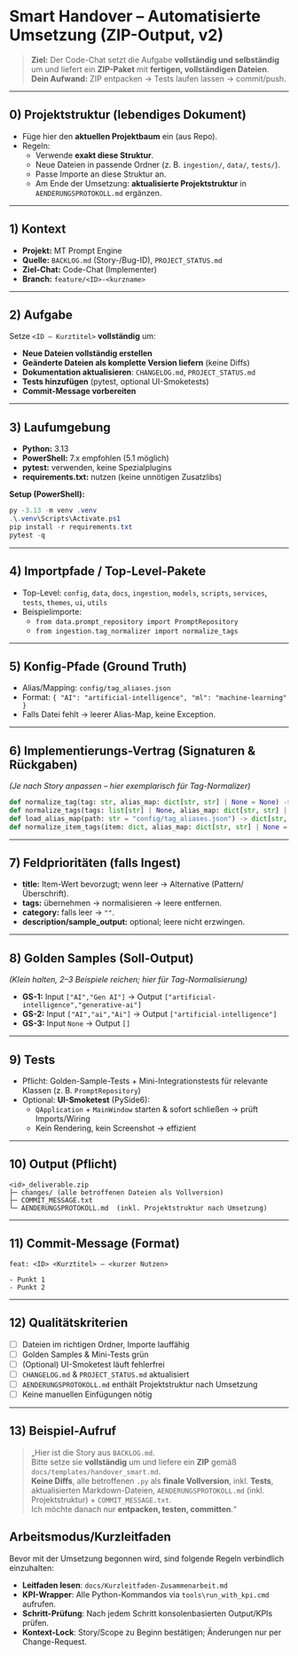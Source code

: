 # Smart Handover – Automatisierte Umsetzung (ZIP-Output, v2)

> **Ziel:** Der Code-Chat setzt die Aufgabe **vollständig und selbständig** um und liefert ein **ZIP-Paket** mit **fertigen, vollständigen Dateien**.  
> **Dein Aufwand:** ZIP entpacken → Tests laufen lassen → commit/push.

---

## 0) Projektstruktur (lebendiges Dokument)

- Füge hier den **aktuellen Projektbaum** ein (aus Repo).  
- Regeln:
  - Verwende **exakt diese Struktur**.  
  - Neue Dateien in passende Ordner (z. B. `ingestion/`, `data/`, `tests/`).  
  - Passe Importe an diese Struktur an.  
  - Am Ende der Umsetzung: **aktualisierte Projektstruktur** in `AENDERUNGSPROTOKOLL.md` ergänzen.

---

## 1) Kontext

- **Projekt:** MT Prompt Engine  
- **Quelle:** `BACKLOG.md` (Story-/Bug-ID), `PROJECT_STATUS.md`  
- **Ziel-Chat:** Code-Chat (Implementer)  
- **Branch:** `feature/<ID>-<kurzname>`

---

## 2) Aufgabe

Setze `<ID – Kurztitel>` **vollständig** um:

- **Neue Dateien vollständig erstellen**  
- **Geänderte Dateien als komplette Version liefern** (keine Diffs)  
- **Dokumentation aktualisieren**: `CHANGELOG.md`, `PROJECT_STATUS.md`  
- **Tests hinzufügen** (pytest, optional UI-Smoketests)  
- **Commit-Message vorbereiten**

---

## 3) Laufumgebung

- **Python:** 3.13  
- **PowerShell:** 7.x empfohlen (5.1 möglich)  
- **pytest:** verwenden, keine Spezialplugins  
- **requirements.txt:** nutzen (keine unnötigen Zusatzlibs)

**Setup (PowerShell):**
```powershell
py -3.13 -m venv .venv
.\.venv\Scripts\Activate.ps1
pip install -r requirements.txt
pytest -q
```

---

## 4) Importpfade / Top-Level-Pakete

- Top-Level: `config`, `data`, `docs`, `ingestion`, `models`, `scripts`, `services`, `tests`, `themes`, `ui`, `utils`  
- Beispielimporte:
  - `from data.prompt_repository import PromptRepository`
  - `from ingestion.tag_normalizer import normalize_tags`

---

## 5) Konfig-Pfade (Ground Truth)

- Alias/Mapping: `config/tag_aliases.json`  
- Format: `{ "AI": "artificial-intelligence", "ml": "machine-learning" }`  
- Falls Datei fehlt → leerer Alias-Map, keine Exception.

---

## 6) Implementierungs-Vertrag (Signaturen & Rückgaben)

*(Je nach Story anpassen – hier exemplarisch für Tag-Normalizer)*

```python
def normalize_tag(tag: str, alias_map: dict[str, str] | None = None) -> str: ...
def normalize_tags(tags: list[str] | None, alias_map: dict[str, str] | None = None) -> list[str]: ...
def load_alias_map(path: str = "config/tag_aliases.json") -> dict[str, str]: ...
def normalize_item_tags(item: dict, alias_map: dict[str, str] | None = None) -> dict: ...
```

---

## 7) Feldprioritäten (falls Ingest)

- **title:** Item-Wert bevorzugt; wenn leer → Alternative (Pattern/Überschrift).  
- **tags:** übernehmen → normalisieren → leere entfernen.  
- **category:** falls leer → `""`.  
- **description/sample_output:** optional; leere nicht erzwingen.

---

## 8) Golden Samples (Soll-Output)

*(Klein halten, 2–3 Beispiele reichen; hier für Tag-Normalisierung)*

- **GS-1:** Input `["AI","Gen AI"]` → Output `["artificial-intelligence","generative-ai"]`  
- **GS-2:** Input `["AI","ai","Ai"]` → Output `["artificial-intelligence"]`  
- **GS-3:** Input `None` → Output `[]`

---

## 9) Tests

- Pflicht: Golden-Sample-Tests + Mini-Integrationstests für relevante Klassen (z. B. `PromptRepository`)  
- Optional: **UI-Smoketest** (PySide6):  
  - `QApplication` + `MainWindow` starten & sofort schließen → prüft Imports/Wiring  
  - Kein Rendering, kein Screenshot → effizient

---

## 10) Output (Pflicht)

```
<id>_deliverable.zip
├─ changes/ (alle betroffenen Dateien als Vollversion)
├─ COMMIT_MESSAGE.txt
└─ AENDERUNGSPROTOKOLL.md  (inkl. Projektstruktur nach Umsetzung)
```

---

## 11) Commit-Message (Format)

```
feat: <ID> <Kurztitel> – <kurzer Nutzen>

- Punkt 1
- Punkt 2
```

---

## 12) Qualitätskriterien

- [ ] Dateien im richtigen Ordner, Importe lauffähig  
- [ ] Golden Samples & Mini-Tests grün  
- [ ] (Optional) UI-Smoketest läuft fehlerfrei  
- [ ] `CHANGELOG.md` & `PROJECT_STATUS.md` aktualisiert  
- [ ] `AENDERUNGSPROTOKOLL.md` enthält Projektstruktur nach Umsetzung  
- [ ] Keine manuellen Einfügungen nötig

---

## 13) Beispiel-Aufruf

> „Hier ist die Story **<ID> <Kurztitel>** aus `BACKLOG.md`.  
> Bitte setze sie **vollständig** um und liefere ein **ZIP** gemäß `docs/templates/handover_smart.md`.  
> **Keine Diffs**, alle betroffenen `.py` als **finale Vollversion**, inkl. **Tests**, aktualisierten Markdown-Dateien, `AENDERUNGSPROTOKOLL.md` (inkl. Projektstruktur) + `COMMIT_MESSAGE.txt`.  
> Ich möchte danach nur **entpacken, testen, committen**.“


## Arbeitsmodus/Kurzleitfaden
Bevor mit der Umsetzung begonnen wird, sind folgende Regeln verbindlich einzuhalten:
- **Leitfaden lesen**: `docs/Kurzleitfaden-Zusammenarbeit.md`
- **KPI-Wrapper**: Alle Python-Kommandos via `tools\run_with_kpi.cmd` aufrufen.
- **Schritt-Prüfung**: Nach jedem Schritt konsolenbasierten Output/KPIs prüfen.
- **Kontext-Lock**: Story/Scope zu Beginn bestätigen; Änderungen nur per Change-Request.
